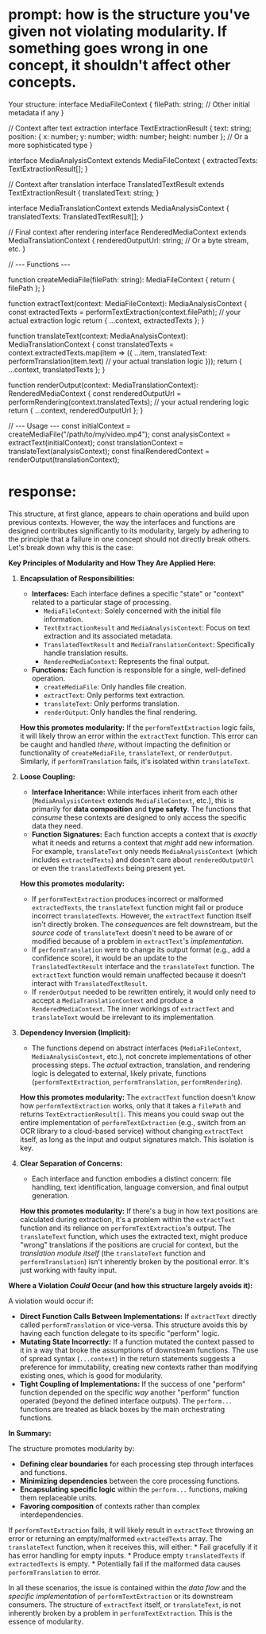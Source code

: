 # prompt: how is the structure you've given not violating modularity. If something goes wrong in one concept, it shouldn't affect other concepts.

Your structure:
interface MediaFileContext {
  filePath: string;
  // Other initial metadata if any
}

// Context after text extraction
interface TextExtractionResult {
  text: string;
  position: { x: number; y: number; width: number; height: number }; // Or a more sophisticated type
}

interface MediaAnalysisContext extends MediaFileContext {
  extractedTexts: TextExtractionResult[];
}

// Context after translation
interface TranslatedTextResult extends TextExtractionResult {
  translatedText: string;
}

interface MediaTranslationContext extends MediaAnalysisContext {
  translatedTexts: TranslatedTextResult[];
}

// Final context after rendering
interface RenderedMediaContext extends MediaTranslationContext {
  renderedOutputUrl: string; // Or a byte stream, etc.
}

// --- Functions ---

function createMediaFile(filePath: string): MediaFileContext {
  return { filePath };
}

function extractText(context: MediaFileContext): MediaAnalysisContext {
  const extractedTexts = performTextExtraction(context.filePath); // your actual extraction logic
  return { ...context, extractedTexts };
}

function translateText(context: MediaAnalysisContext): MediaTranslationContext {
  const translatedTexts = context.extractedTexts.map(item => ({
    ...item,
    translatedText: performTranslation(item.text) // your actual translation logic
  }));
  return { ...context, translatedTexts };
}

function renderOutput(context: MediaTranslationContext): RenderedMediaContext {
  const renderedOutputUrl = performRendering(context.translatedTexts); // your actual rendering logic
  return { ...context, renderedOutputUrl };
}

// --- Usage ---
const initialContext = createMediaFile("/path/to/my/video.mp4");
const analysisContext = extractText(initialContext);
const translationContext = translateText(analysisContext);
const finalRenderedContext = renderOutput(translationContext);

# response:

This structure, at first glance, appears to chain operations and build upon previous contexts. However, the way the interfaces and functions are designed contributes significantly to its modularity, largely by adhering to the principle that a failure in one concept should not directly break others. Let's break down why this is the case:

**Key Principles of Modularity and How They Are Applied Here:**

1.  **Encapsulation of Responsibilities:**
    *   **Interfaces:** Each interface defines a specific "state" or "context" related to a particular stage of processing.
        *   `MediaFileContext`: Solely concerned with the initial file information.
        *   `TextExtractionResult` and `MediaAnalysisContext`: Focus on text extraction and its associated metadata.
        *   `TranslatedTextResult` and `MediaTranslationContext`: Specifically handle translation results.
        *   `RenderedMediaContext`: Represents the final output.
    *   **Functions:** Each function is responsible for a single, well-defined operation.
        *   `createMediaFile`: Only handles file creation.
        *   `extractText`: Only performs text extraction.
        *   `translateText`: Only performs translation.
        *   `renderOutput`: Only handles the final rendering.

    **How this promotes modularity:** If the `performTextExtraction` logic fails, it will likely throw an error within the `extractText` function. This error can be caught and handled *there*, without impacting the definition or functionality of `createMediaFile`, `translateText`, or `renderOutput`. Similarly, if `performTranslation` fails, it's isolated within `translateText`.

2.  **Loose Coupling:**
    *   **Interface Inheritance:** While interfaces inherit from each other (`MediaAnalysisContext` extends `MediaFileContext`, etc.), this is primarily for **data composition** and **type safety**. The functions that *consume* these contexts are designed to only access the specific data they need.
    *   **Function Signatures:** Each function accepts a context that is *exactly* what it needs and returns a context that *might* add new information. For example, `translateText` only needs `MediaAnalysisContext` (which includes `extractedTexts`) and doesn't care about `renderedOutputUrl` or even the `translatedTexts` being present yet.

    **How this promotes modularity:**
    *   If `performTextExtraction` produces incorrect or malformed `extractedTexts`, the `translateText` function might fail or produce incorrect `translatedTexts`. However, the `extractText` function itself isn't directly broken. The *consequences* are felt downstream, but the *source code* of `translateText` doesn't need to be aware of or modified because of a problem in `extractText`'s *implementation*.
    *   If `performTranslation` were to change its output format (e.g., add a confidence score), it would be an update to the `TranslatedTextResult` interface and the `translateText` function. The `extractText` function would remain unaffected because it doesn't interact with `TranslatedTextResult`.
    *   If `renderOutput` needed to be rewritten entirely, it would only need to accept a `MediaTranslationContext` and produce a `RenderedMediaContext`. The inner workings of `extractText` and `translateText` would be irrelevant to its implementation.

3.  **Dependency Inversion (Implicit):**
    *   The functions depend on abstract interfaces (`MediaFileContext`, `MediaAnalysisContext`, etc.), not concrete implementations of other processing steps. The *actual* extraction, translation, and rendering logic is delegated to external, likely private, functions (`performTextExtraction`, `performTranslation`, `performRendering`).

    **How this promotes modularity:** The `extractText` function doesn't *know* how `performTextExtraction` works, only that it takes a `filePath` and returns `TextExtractionResult[]`. This means you could swap out the entire implementation of `performTextExtraction` (e.g., switch from an OCR library to a cloud-based service) without changing `extractText` itself, as long as the input and output signatures match. This isolation is key.

4.  **Clear Separation of Concerns:**
    *   Each interface and function embodies a distinct concern: file handling, text identification, language conversion, and final output generation.

    **How this promotes modularity:** If there's a bug in how text positions are calculated during extraction, it's a problem within the `extractText` function and its reliance on `performTextExtraction`'s output. The `translateText` function, which uses the extracted text, might produce "wrong" translations if the positions are crucial for context, but the *translation module itself* (the `translateText` function and `performTranslation`) isn't inherently broken by the positional error. It's just working with faulty input.

**Where a Violation *Could* Occur (and how this structure largely avoids it):**

A violation would occur if:

*   **Direct Function Calls Between Implementations:** If `extractText` directly called `performTranslation` or vice-versa. This structure avoids this by having each function delegate to its specific "perform" logic.
*   **Mutating State Incorrectly:** If a function mutated the context passed to it in a way that broke the assumptions of downstream functions. The use of spread syntax (`...context`) in the return statements suggests a preference for immutability, creating new contexts rather than modifying existing ones, which is good for modularity.
*   **Tight Coupling of Implementations:** If the success of one "perform" function depended on the specific *way* another "perform" function operated (beyond the defined interface outputs). The `perform...` functions are treated as black boxes by the main orchestrating functions.

**In Summary:**

The structure promotes modularity by:

*   **Defining clear boundaries** for each processing step through interfaces and functions.
*   **Minimizing dependencies** between the core processing functions.
*   **Encapsulating specific logic** within the `perform...` functions, making them replaceable units.
*   **Favoring composition** of contexts rather than complex interdependencies.

If `performTextExtraction` fails, it will likely result in `extractText` throwing an error or returning an empty/malformed `extractedTexts` array. The `translateText` function, when it receives this, will either:
    *   Fail gracefully if it has error handling for empty inputs.
    *   Produce empty `translatedTexts` if `extractedTexts` is empty.
    *   Potentially fail if the malformed data causes `performTranslation` to error.

In all these scenarios, the issue is contained within the *data flow* and the *specific implementation* of `performTextExtraction` or its downstream consumers. The structure of `extractText` itself, or `translateText`, is not inherently broken by a problem in `performTextExtraction`. This is the essence of modularity.
